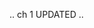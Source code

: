 




.. ch 1 UPDATED ..















<!----------------------------------------------------------------------------->



